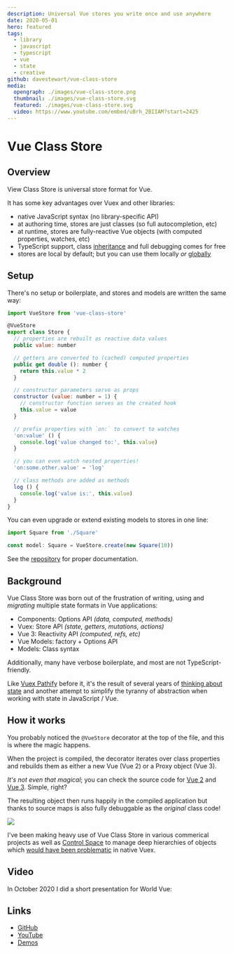```yaml
---
description: Universal Vue stores you write once and use anywhere
date: 2020-05-01
hero: featured
tags:
  - library
  - javascript
  - typescript
  - vue
  - state
  - creative
github: davestewart/vue-class-store
media:
  opengraph: ./images/vue-class-store.png
  thumbnail: ./images/vue-class-store.svg
  featured: ./images/vue-class-store.svg
  video: https://www.youtube.com/embed/uBrh_2BIIAM?start=2425
---
```


# Vue Class Store

## Overview

View Class Store is universal store format for Vue.

It has some key advantages over Vuex and other libraries:

- native JavaScript syntax (no library-specific API)
- at authoring time, stores are just classes (so full autocompletion, etc)
- at runtime, stores are fully-reactive Vue objects (with computed properties, watches, etc)
- TypeScript support, class [inheritance](https://github.com/davestewart/vue-class-store#inheritance) and full debugging comes for free
- stores are local by default; but you can use them locally *or* [globally](https://github.com/davestewart/vue-class-store#global--shared-state)

## Setup

There's no setup or boilerplate, and stores and models are written the same way:

```js
import VueStore from 'vue-class-store'

@VueStore
export class Store {
  // properties are rebuilt as reactive data values
  public value: number

  // getters are converted to (cached) computed properties
  public get double (): number {
    return this.value * 2
  }

  // constructor parameters serve as props
  constructor (value: number = 1) {
    // constructor function serves as the created hook
    this.value = value
  }

  // prefix properties with `on:` to convert to watches
  'on:value' () {
    console.log('value changed to:', this.value)
  }

  // you can even watch nested properties!
  'on:some.other.value' = 'log'

  // class methods are added as methods
  log () {
    console.log('value is:', this.value)
  }
}
```

You can even upgrade or extend existing models to stores in one line:

```typescript
import Square from './Square'

const model: Square = VueStore.create(new Square(10))
```

See the [repository](https://github.com/davestewart/vue-class-store) for proper documentation.

## Background

Vue Class Store was born out of the frustration of writing, using and *migrating* multiple state formats in Vue applications:

- Components: Options API *(data, computed, methods)*
- Vuex: Store API *(state, getters, mutations, actions)*
- Vue 3: Reactivity API *(computed, refs, etc)*
- Vue Models: factory + Options API
- Models: Class syntax

Additionally, many have verbose boilerplate, and most are not TypeScript-friendly. 

Like [Vuex Pathify](../vuex-pathify) before it, it's the result of several years of [thinking about state](/search/?tags=state) and another attempt to simplify the tyranny of abstraction when working with state in JavaScript / Vue.

## How it works

You probably noticed the `@VueStore` decorator at the top of the file, and this is where the magic happens.

When the project is compiled, the decorator iterates over class properties and rebuilds them as either a new Vue (Vue 2) or a Proxy object (Vue 3).

*It's not even that magical*; you can check the source code for [Vue 2](https://github.com/davestewart/vue-class-store/blob/master/src/index.ts#L28) and [Vue 3](https://github.com/davestewart/vue-class-store/blob/feature/vue-3/src/index.ts#L36). Simple, right?

The resulting object then runs happily in the compiled application but thanks to source maps is also fully debuggable as the *original* class code!

![](https://github.com/davestewart/vue-class-store/raw/master/docs/devtools.png)

I've been making heavy use of Vue Class Store in various commerical projects as well as [Control Space](https://controlspace.app) to manage deep hierarchies of objects which [would have been problematic](https://forum.vuejs.org/t/data-sync-on-deeply-nested-structures/40099/6) in native Vuex.

## Video

In October 2020 I did a short presentation for World Vue:

<MediaVideo media="video" />

## Links

- [GitHub](https://github.com/davestewart/vue-class-store)
- [YouTube](https://youtube.com/watch?v=uBrh_2BIIAM&t=2425s)
- [Demos](https://github.com/davestewart/vue-class-store-demos)

